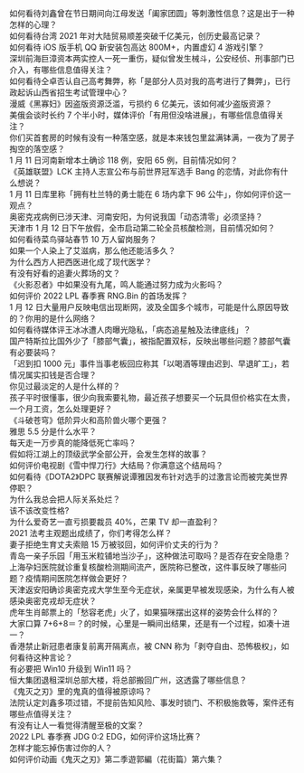 如何看待刘鑫曾在节日期间向江母发送「阖家团圆」等刺激性信息？这是出于一种怎样的心理？  
如何看待台湾 2021 年对大陆贸易顺差突破千亿美元，创历史最高记录？  
如何看待 iOS 版手机 QQ 新安装包高达 800M+，内置虚幻 4 游戏引擎？  
深圳前海巨漳资本两实控人一死一重伤，疑似曾发生械斗，公安经侦、刑事部门已介入，有哪些信息值得关注？  
如何看待仝卓否认自己高考舞弊，称「是部分人员对我的高考进行了舞弊」，已行政起诉山西省招生考试管理中心？  
漫威《黑寡妇》因盗版资源泛滥，亏损约 6 亿美元，该如何减少盗版资源？  
美俄会谈时长约 7 个半小时，媒体评价「有用但没啥进展」，有哪些信息值得关注？  
你们买首套房的时候有没有一种落空感，就是本来钱包里盆满钵满，一夜为了房子掏空的落空感？  
1 月 11 日河南新增本土确诊 118 例，安阳 65 例，目前情况如何？  
《英雄联盟》LCK 主持人志宣公布与前世界冠军选手 Bang 的恋情，对此你有什么想说？  
1 月 11 日库里称「拥有杜兰特的勇士能在 6 场内拿下 96 公牛」，你如何评价这一观点？  
奥密克戎病例已涉天津、河南安阳，为何说我国「动态清零」必须坚持？  
天津市 1 月 12 日下午放假，全市启动第二轮全员核酸检测，目前情况如何？  
如何看待菜鸟驿站春节 10 万人留岗服务？  
如果一个人染上了艾滋病，那么他还能活多久？  
为什么西方人把西医进化成了现代医学？  
有没有好看的追妻火葬场的文？  
《火影忍者》中如果没有九尾，鸣人能通过努力成为火影吗？  
如何评价 2022 LPL 春季赛 RNG.Bin 的首场发挥？  
1 月 12 日大量用户反映电信出现断网，波及全国多个城市，可能是什么原因导致的？你用的是什么网络？  
如何看待媒体评王冰冰遭人肉曝光隐私，「病态追星触及法律底线」？  
国产特斯拉比国外少了「膝部气囊」，被指配置双标，反映出哪些问题？膝部气囊有必要装吗？  
「迟到扣 1000 元」事件当事老板回应称其「以喝酒等理由迟到、早退旷工」，若情况属实扣钱是否合理？  
你见过最淡定的人是什么样的？  
孩子平时很懂事，很少向我索要礼物，最近孩子想要买一个玩具但价格实在太贵，一个月工资，怎么处理更好？  
《斗破苍穹》低阶异火和高阶兽火哪个更强？  
雅思 5.5 分是什么水平？  
每天走一万步真的能降低死亡率吗？  
假如将江湖上的顶级武学全部公开，会发生怎样的故事？  
如何评价电视剧《雪中悍刀行》大结局？你满意这个结局吗？  
如何看待《DOTA2》DPC 联赛解说谭雅因发布针对选手的过激言论而被完美世界停职？  
为什么我总会把人际关系处烂？  
该不该改变性格?  
为什么爱奇艺一直亏损要裁员 40%，芒果 TV 却一直盈利？  
2021 法考主观题出成绩了，你们考得怎么样？  
妻子拒绝生育丈夫索赔 15 万被驳回，如何评价丈夫的行为？  
青岛一亲子乐园「用玉米粒铺地当沙子」，这种做法可取吗？是否存在安全隐患？  
上海孕妇医院就诊重复核酸检测期间流产，医院称已整改，这件事反映了哪些问题？疫情期间医院怎样做会更好？  
天津返安阳确诊奥密克戎大学生至今无症状，亲属更早被发现感染，为什么有人被感染奥密克戎却无症状？  
虎年生肖邮票上的「愁容老虎」火了，如果猫咪摆出这样的姿势会什么样的？  
大家口算 7+6+8＝？的时候，心里是一瞬间出结果，还是有一个过程，如凑十进一？  
香港禁止新冠患者康复前离开隔离点，被 CNN 称为「剥夺自由、恐怖极权」，如何看待这种言论？  
有必要把 Win10 升级到 Win11 吗？  
恒大集团退租深圳总部大楼，将总部搬回广州，这透露了哪些信息？  
《鬼灭之刃》里的鬼真的值得被原谅吗？  
法院认定刘鑫多项过错，不提前告知风险、事发时锁门、不积极施救等，案件还有哪些点值得关注？  
有没有让人一看觉得清醒至极的文案？  
2022 LPL 春季赛 JDG 0:2 EDG，如何评价这场比赛？  
怎样才能忘掉伤害过你的人？  
如何评价动画《鬼灭之刃》第二季遊郭編（花街篇）第六集？  
